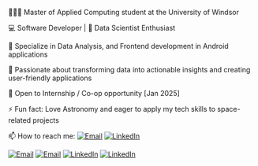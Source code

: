 👩🏻‍💻 Master of Applied Computing student at the University of Windsor

💻 Software Developer | 🚀 Data Scientist Enthusiast

🔭 Specialize in Data Analysis, and Frontend development in Android applications

🌱 Passionate about transforming data into actionable insights and creating user-friendly applications

🤝 Open to Internship / Co-op opportunity [Jan 2025]

⚡ Fun fact: Love Astronomy and eager to apply my tech skills to space-related projects  

📫 How to reach me:
[![Email](https://img.shields.io/badge/Email-patel9l9@uwindsor.ca-red?style=for-the-badge&logo=gmail)](mailto:patel9l9@uwindsor.ca)
[![LinkedIn](https://img.shields.io/badge/LinkedIn-Connect-blue?style=for-the-badge&logo=linkedin)](https://www.linkedin.com/in/mansi-patel-3012)

[![Email](https://img.shields.io/badge/Email-patel9l9@uwindsor.ca-red?style=for-the-badge&logo=gmail)](mailto:patel9l9@uwindsor.ca)
[![Email](https://img.shields.io/badge/Email-Contact%20Me-orange?style=flat-square&logo=gmail)](mailto:patel9l9@uwindsor.ca)
[![LinkedIn](https://img.shields.io/badge/LinkedIn-Connect-blue?style=for-the-badge&logo=linkedin)](https://www.linkedin.com/in/mansi-patel-3012)
[![LinkedIn](https://img.shields.io/badge/LinkedIn-Profile-blue?style=flat-square&logo=linkedin)](https://www.linkedin.com/in/mansi-patel-3012)

